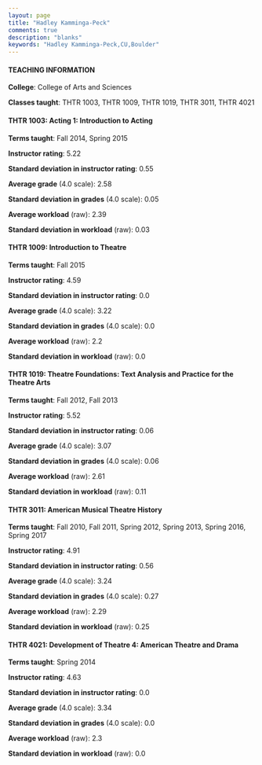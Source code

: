 ```yaml
---
layout: page
title: "Hadley Kamminga-Peck" 
comments: true
description: "blanks"
keywords: "Hadley Kamminga-Peck,CU,Boulder"
---
```

<head>
<script src="https://ajax.googleapis.com/ajax/libs/jquery/2.1.3/jquery.min.js"></script>
<script src="https://dl.dropboxusercontent.com/s/pc42nxpaw1ea4o9/highcharts.js?dl=0"></script>
<!-- <script src="../assets/js/highcharts.js"></script> -->
<style type="text/css">@font-face {
	font-family: "Bebas Neue";
	src: url(https://www.filehosting.org/file/details/544349/BebasNeue Regular.otf) format("opentype");
	}
	h1.Bebas { 
		font-family: "Bebas Neue", Verdana, Tahoma;
	}
</style>
</head>
	   
#### TEACHING INFORMATION

**College**: College of Arts and Sciences

**Classes taught**: THTR 1003, THTR 1009, THTR 1019, THTR 3011, THTR 4021

#### THTR 1003: Acting 1: Introduction to Acting

**Terms taught**: Fall 2014, Spring 2015

**Instructor rating**: 5.22

**Standard deviation in instructor rating**: 0.55

**Average grade** (4.0 scale): 2.58

**Standard deviation in grades** (4.0 scale): 0.05

**Average workload** (raw): 2.39

**Standard deviation in workload** (raw): 0.03

#### THTR 1009: Introduction to Theatre

**Terms taught**: Fall 2015

**Instructor rating**: 4.59

**Standard deviation in instructor rating**: 0.0

**Average grade** (4.0 scale): 3.22

**Standard deviation in grades** (4.0 scale): 0.0

**Average workload** (raw): 2.2

**Standard deviation in workload** (raw): 0.0

#### THTR 1019: Theatre Foundations: Text Analysis and Practice for the Theatre Arts

**Terms taught**: Fall 2012, Fall 2013

**Instructor rating**: 5.52

**Standard deviation in instructor rating**: 0.06

**Average grade** (4.0 scale): 3.07

**Standard deviation in grades** (4.0 scale): 0.06

**Average workload** (raw): 2.61

**Standard deviation in workload** (raw): 0.11

#### THTR 3011: American Musical Theatre History

**Terms taught**: Fall 2010, Fall 2011, Spring 2012, Spring 2013, Spring 2016, Spring 2017

**Instructor rating**: 4.91

**Standard deviation in instructor rating**: 0.56

**Average grade** (4.0 scale): 3.24

**Standard deviation in grades** (4.0 scale): 0.27

**Average workload** (raw): 2.29

**Standard deviation in workload** (raw): 0.25

#### THTR 4021: Development of Theatre 4: American Theatre and Drama

**Terms taught**: Spring 2014

**Instructor rating**: 4.63

**Standard deviation in instructor rating**: 0.0

**Average grade** (4.0 scale): 3.34

**Standard deviation in grades** (4.0 scale): 0.0

**Average workload** (raw): 2.3

**Standard deviation in workload** (raw): 0.0

